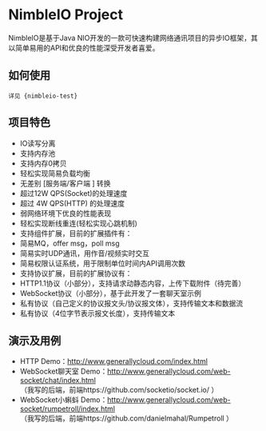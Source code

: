 
# NimbleIO Project

NimbleIO是基于Java NIO开发的一款可快速构建网络通讯项目的异步IO框架，其以简单易用的API和优良的性能深受开发者喜爱。

## 如何使用

	详见 {nimbleio-test}

## 项目特色

* IO读写分离
* 支持内存池
* 支持内存0拷贝
* 轻松实现简易负载均衡
* 无差别 [服务端/客户端 ] 转换
* 超过12W QPS(Socket)的处理速度
* 超过 4W QPS(HTTP)  的处理速度
* 弱网络环境下优良的性能表现
* 轻松实现断线重连(轻松实现心跳机制)
* 支持组件扩展，目前的扩展插件有：
 * 简易MQ，offer msg，poll msg
 * 简易实时UDP通讯，用作音/视频实时交互
 * 简易权限认证系统，用于限制单位时间内API调用次数
* 支持协议扩展，目前的扩展协议有：
 * HTTP1.1协议（小部分），支持请求动静态内容，上传下载附件（待完善）
 * WebSocket协议（小部分），基于此开发了一套聊天室示例
 * 私有协议（自己定义的协议报文头/协议报文体），支持传输文本和数据流
 * 私有协议（4位字节表示报文长度），支持传输文本

## 演示及用例
* HTTP Demo：http://www.generallycloud.com/index.html
* WebSocket聊天室 Demo：http://www.generallycloud.com/web-socket/chat/index.html                                
 （我写的后端，前端https://github.com/socketio/socket.io/ ）
* WebSocket小蝌蚪 Demo：http://www.generallycloud.com/web-socket/rumpetroll/index.html                                
 （我写的后端，前端https://github.com/danielmahal/Rumpetroll ）
